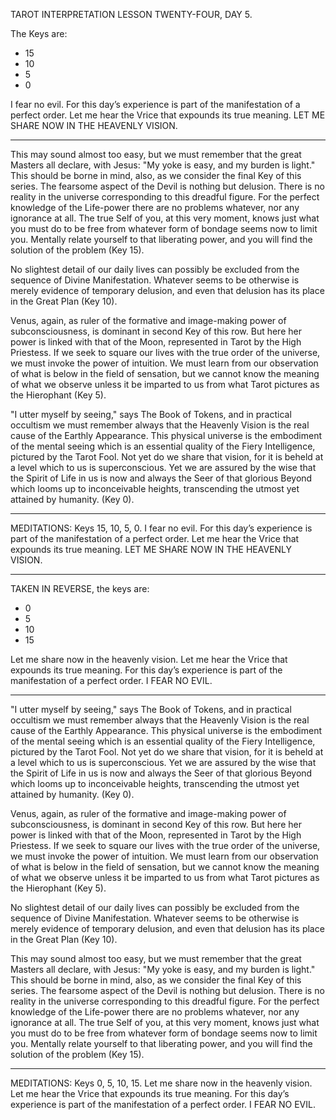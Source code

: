 TAROT INTERPRETATION
LESSON TWENTY-FOUR, DAY 5.

The Keys are:

- 15
- 10
- 5
- 0

I fear no evil. For this day’s experience is part of the manifestation of a perfect order. Let me hear the Vrice that expounds its true meaning. LET ME SHARE NOW IN THE HEAVENLY VISION.

---

This may sound almost too easy, but we must remember that the great Masters all declare, with Jesus: "My yoke is easy, and my burden is light." This should be borne in mind, also, as we consider the final Key of this series. The fearsome aspect of the Devil is nothing but delusion. There is no reality in the universe corresponding to this dreadful figure. For the perfect knowledge of the Life-power there are no problems whatever, nor any ignorance at all. The true Self of you, at this very moment, knows just what you must do to be free from whatever form of bondage seems now to limit you. Mentally relate yourself to that liberating power, and you will find the solution of the problem (Key 15).

No slightest detail of our daily lives can possibly be excluded from the sequence of Divine Manifestation. Whatever seems to be otherwise is merely evidence of temporary delusion, and even that delusion has its place in the Great Plan (Key 10).

Venus, again, as ruler of the formative and image-making power of subconsciousness, is dominant in second Key of this row. But here her power is linked with that of the Moon, represented in Tarot by the High Priestess. If we seek to square our lives with the true order of the universe, we must invoke the power of intuition. We must learn from our observation of what is below in the field of sensation, but we cannot know the meaning of what we observe unless it be imparted to us from what Tarot pictures as the Hierophant (Key 5).

"I utter myself by seeing," says The Book of Tokens, and in practical occultism we must remember always that the Heavenly Vision is the real cause of the Earthly Appearance. This physical universe is the embodiment of the mental seeing which is an essential quality of the Fiery Intelligence, pictured by the Tarot Fool. Not yet do we share that vision, for it is beheld at a level which to us is superconscious. Yet we are assured by the wise that the Spirit of Life in us is now and always the Seer of that glorious Beyond which looms up to inconceivable heights, transcending the utmost yet attained by humanity. (Key 0).

---

MEDITATIONS: Keys 15, 10, 5, 0. I fear no evil. For this day’s experience is part of the manifestation of a perfect order. Let me hear the Vrice that expounds its true meaning. LET ME SHARE NOW IN THE HEAVENLY VISION.

---

TAKEN IN REVERSE, the keys are:

- 0
- 5
- 10
- 15

Let me share now in the heavenly vision. Let me hear the Vrice that expounds its true meaning. For this day’s experience is part of the manifestation of a perfect order. I FEAR NO EVIL.

---

"I utter myself by seeing," says The Book of Tokens, and in practical occultism we must remember always that the Heavenly Vision is the real cause of the Earthly Appearance. This physical universe is the embodiment of the mental seeing which is an essential quality of the Fiery Intelligence, pictured by the Tarot Fool. Not yet do we share that vision, for it is beheld at a level which to us is superconscious. Yet we are assured by the wise that the Spirit of Life in us is now and always the Seer of that glorious Beyond which looms up to inconceivable heights, transcending the utmost yet attained by humanity. (Key 0).

Venus, again, as ruler of the formative and image-making power of subconsciousness, is dominant in second Key of this row. But here her power is linked with that of the Moon, represented in Tarot by the High Priestess. If we seek to square our lives with the true order of the universe, we must invoke the power of intuition. We must learn from our observation of what is below in the field of sensation, but we cannot know the meaning of what we observe unless it be imparted to us from what Tarot pictures as the Hierophant (Key 5).

No slightest detail of our daily lives can possibly be excluded from the sequence of Divine Manifestation. Whatever seems to be otherwise is merely evidence of temporary delusion, and even that delusion has its place in the Great Plan (Key 10).

This may sound almost too easy, but we must remember that the great Masters all declare, with Jesus: "My yoke is easy, and my burden is light." This should be borne in mind, also, as we consider the final Key of this series. The fearsome aspect of the Devil is nothing but delusion. There is no reality in the universe corresponding to this dreadful figure. For the perfect knowledge of the Life-power there are no problems whatever, nor any ignorance at all. The true Self of you, at this very moment, knows just what you must do to be free from whatever form of bondage seems now to limit you. Mentally relate yourself to that liberating power, and you will find the solution of the problem (Key 15).

---

MEDITATIONS: Keys 0, 5, 10, 15. Let me share now in the heavenly vision. Let me hear the Vrice that expounds its true meaning. For this day’s experience is part of the manifestation of a perfect order. I FEAR NO EVIL.
